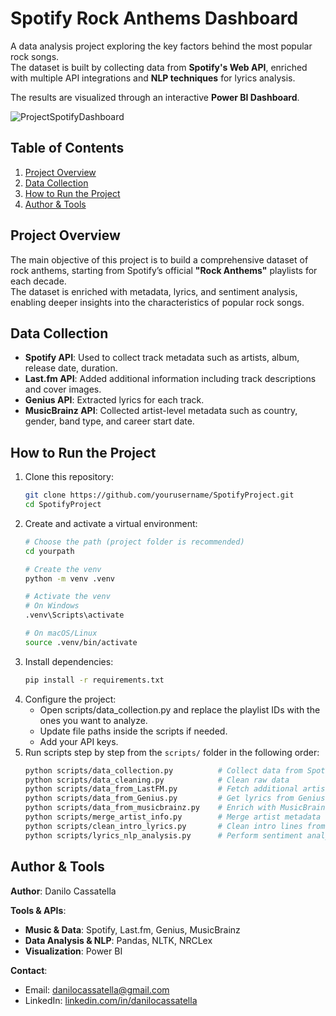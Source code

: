 # Spotify Rock Anthems Dashboard  

A data analysis project exploring the key factors behind the most popular rock songs.  
The dataset is built by collecting data from **Spotify's Web API**, enriched with multiple API integrations and **NLP techniques** for lyrics analysis.

The results are visualized through an interactive **Power BI Dashboard**.

![ProjectSpotifyDashboard](https://github.com/user-attachments/assets/34a49fed-43e9-45c4-875c-fca0add26843)

## Table of Contents  

1. [Project Overview](#project-overview)  
2. [Data Collection](#data-collection)  
3. [How to Run the Project](#how-to-run-the-project)
4. [Author & Tools](#author--tools)  


## Project Overview

The main objective of this project is to build a comprehensive dataset of rock anthems, starting from Spotify’s official **"Rock Anthems"** playlists for each decade.  
The dataset is enriched with metadata, lyrics, and sentiment analysis, enabling deeper insights into the characteristics of popular rock songs.

## Data Collection

- **Spotify API**: Used to collect track metadata such as artists, album, release date, duration.
- **Last.fm API**: Added additional information including track descriptions and cover images.
- **Genius API**: Extracted lyrics for each track.
- **MusicBrainz API**: Collected artist-level metadata such as country, gender, band type, and career start date.

## How to Run the Project

1. Clone this repository:
   ```bash
   git clone https://github.com/yourusername/SpotifyProject.git
   cd SpotifyProject
   ```
2. Create and activate a virtual environment:  
   ```bash
   # Choose the path (project folder is recommended)
   cd yourpath

   # Create the venv
   python -m venv .venv  

   # Activate the venv  
   # On Windows
   .venv\Scripts\activate  

   # On macOS/Linux
   source .venv/bin/activate  
   ```
2. Install dependencies:
   ```bash
   pip install -r requirements.txt
   ```
3. Configure the project:
    - Open scripts/data_collection.py and replace the playlist IDs with the ones you want to analyze.
    - Update file paths inside the scripts if needed.
    - Add your API keys.
4. Run scripts step by step from the `scripts/` folder in the following order:
    ```bash
    python scripts/data_collection.py          # Collect data from Spotify playlists
    python scripts/data_cleaning.py            # Clean raw data
    python scripts/data_from_LastFM.py         # Fetch additional artist info from LastFM
    python scripts/data_from_Genius.py         # Get lyrics from Genius
    python scripts/data_from_musicbrainz.py    # Enrich with MusicBrainz metadata
    python scripts/merge_artist_info.py        # Merge artist metadata
    python scripts/clean_intro_lyrics.py       # Clean intro lines from lyrics
    python scripts/lyrics_nlp_analysis.py      # Perform sentiment analysis on lyrics
   ```


## Author & Tools

**Author**: Danilo Cassatella  

**Tools & APIs**:  
- **Music & Data**: Spotify, Last.fm, Genius, MusicBrainz  
- **Data Analysis & NLP**: Pandas, NLTK, NRCLex  
- **Visualization**: Power BI  

**Contact**:  
- Email: danilocassatella@gmail.com  
- LinkedIn: [linkedin.com/in/danilocassatella](https://www.linkedin.com/in/danilocassatella/)
